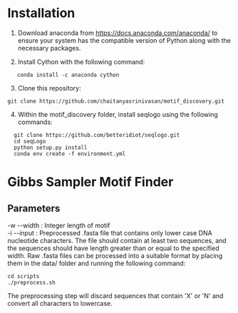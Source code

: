 # Installation

1. Download anaconda from https://docs.anaconda.com/anaconda/ to ensure your system has the compatible version of Python along with the necessary packages.

2. Install Cython with the following command:

```shell
   conda install -c anaconda cython
```
3. Clone this repository:

```shell
git clone https://github.com/chaitanyasrinivasan/motif_discovery.git
```

4. Within the motif_discovery folder, install seqlogo using the following commands:
```shell
  git clone https://github.com/betteridiot/seqlogo.git
  cd seqLogo
  python setup.py install
  conda env create -f environment.yml
```

# **Gibbs Sampler Motif Finder**

## Parameters

-w --width : Integer length of motif\
-i --input : Preprocessed .fasta file that contains only lower case DNA nucleotide characters. The file should contain at least two sequences, and the sequences should have length greater than or equal to the specified width. Raw .fasta files can be processed into a suitable format by placing them in the data/ folder and running the following command:

```shell
cd scripts
./preprocess.sh
```

The preprocessing step will discard sequences that contain 'X' or 'N' and convert all characters to lowercase.
